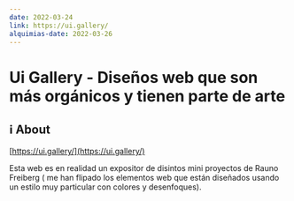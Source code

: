 ```yaml
---
date: 2022-03-24
link: https://ui.gallery/
alquimias-date: 2022-03-26
---
```


# Ui Gallery - Diseños web que son más orgánicos y tienen parte de arte

## ℹ️ About

[https://ui.gallery/](https://ui.gallery/)

Esta web es en realidad un expositor de disintos mini proyectos de Rauno Freiberg ( me han flipado los elementos web que están diseñados usando un estilo muy particular con colores y desenfoques).



